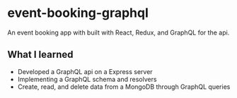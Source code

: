 # event-booking-graphql

An event booking app with built with React, Redux, and GraphQL for the api.

## What I learned

* Developed a GraphQL api on a Express server
* Implementing a GraphQL schema and resolvers
* Create, read, and delete data from a MongoDB through GraphQL queries
